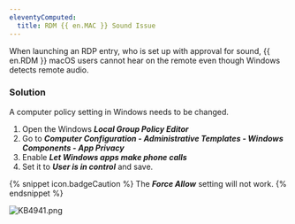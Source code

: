 ```yaml
---
eleventyComputed:
  title: RDM {{ en.MAC }} Sound Issue
---
```

When launching an RDP entry, who is set up with approval for sound, {{ en.RDM }} macOS users cannot hear on the remote even though Windows detects remote audio.
### Solution
A computer policy setting in Windows needs to be changed.  

1. Open the Windows ***Local Group Policy Editor***
1. Go to ***Computer Configuration - Administrative Templates - Windows Components - App Privacy***
1. Enable ***Let Windows apps make phone calls***
1. Set it to ***User is in control*** and save.  

{% snippet icon.badgeCaution %}
The ***Force Allow*** setting will not work.
{% endsnippet %}  

![KB4941.png](/img/en/kb/KB4941.png)
